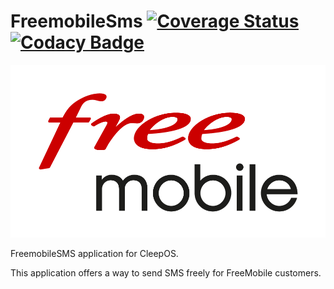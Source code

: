 # FreemobileSms [![Coverage Status](https://coveralls.io/repos/github/tangb/cleepapp-freemobilesms/badge.svg?branch=master)](https://coveralls.io/github/tangb/cleepapp-freemobilesms?branch=master) [![Codacy Badge](https://app.codacy.com/project/badge/Grade/77cb62fb02a34cd6aeb92bac1c37d2b9)](https://app.codacy.com/gh/CleepDevice/cleepapp-freemobilesms/dashboard?utm_source=gh&utm_medium=referral&utm_content=&utm_campaign=Badge_grade)

![freemobilesms](https://github.com/CleepDevice/cleepapp-freemobilesms/raw/master/resources/freemobilesms.png)

FreemobileSMS application for CleepOS.

This application offers a way to send SMS freely for FreeMobile customers.
